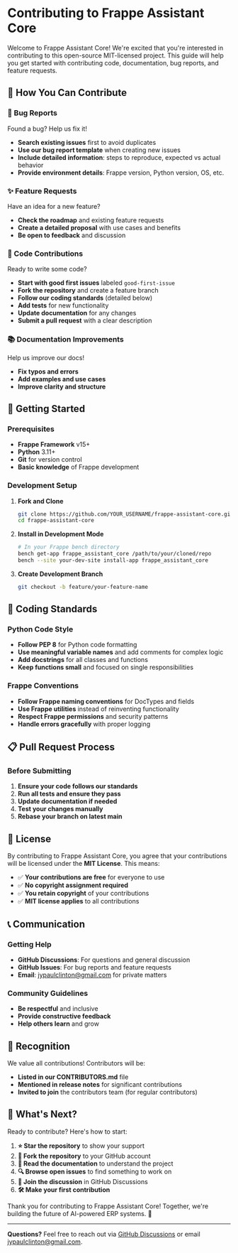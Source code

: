 # Contributing to Frappe Assistant Core

Welcome to Frappe Assistant Core! We're excited that you're interested in contributing to this open-source MIT-licensed project. This guide will help you get started with contributing code, documentation, bug reports, and feature requests.

## 🌟 How You Can Contribute

### 🐛 Bug Reports
Found a bug? Help us fix it!
- **Search existing issues** first to avoid duplicates
- **Use our bug report template** when creating new issues
- **Include detailed information**: steps to reproduce, expected vs actual behavior
- **Provide environment details**: Frappe version, Python version, OS, etc.

### ✨ Feature Requests
Have an idea for a new feature?
- **Check the roadmap** and existing feature requests
- **Create a detailed proposal** with use cases and benefits
- **Be open to feedback** and discussion

### 🔧 Code Contributions
Ready to write some code?
- **Start with good first issues** labeled `good-first-issue`
- **Fork the repository** and create a feature branch
- **Follow our coding standards** (detailed below)
- **Add tests** for new functionality
- **Update documentation** for any changes
- **Submit a pull request** with a clear description

### 📚 Documentation Improvements
Help us improve our docs!
- **Fix typos and errors**
- **Add examples and use cases**
- **Improve clarity and structure**

## 🚀 Getting Started

### Prerequisites
- **Frappe Framework** v15+
- **Python** 3.11+
- **Git** for version control
- **Basic knowledge** of Frappe development

### Development Setup

1. **Fork and Clone**
   ```bash
   git clone https://github.com/YOUR_USERNAME/frappe-assistant-core.git
   cd frappe-assistant-core
   ```

2. **Install in Development Mode**
   ```bash
   # In your Frappe bench directory
   bench get-app frappe_assistant_core /path/to/your/cloned/repo
   bench --site your-dev-site install-app frappe_assistant_core
   ```

3. **Create Development Branch**
   ```bash
   git checkout -b feature/your-feature-name
   ```

## 📝 Coding Standards

### Python Code Style
- **Follow PEP 8** for Python code formatting
- **Use meaningful variable names** and add comments for complex logic
- **Add docstrings** for all classes and functions
- **Keep functions small** and focused on single responsibilities

### Frappe Conventions
- **Follow Frappe naming conventions** for DocTypes and fields
- **Use Frappe utilities** instead of reinventing functionality
- **Respect Frappe permissions** and security patterns
- **Handle errors gracefully** with proper logging

## 📋 Pull Request Process

### Before Submitting
1. **Ensure your code follows our standards**
2. **Run all tests and ensure they pass**
3. **Update documentation if needed**
4. **Test your changes manually**
5. **Rebase your branch on latest main**

## 📄 License

By contributing to Frappe Assistant Core, you agree that your contributions will be licensed under the **MIT License**. This means:

- ✅ **Your contributions are free** for everyone to use
- ✅ **No copyright assignment required**
- ✅ **You retain copyright** of your contributions
- ✅ **MIT license applies** to all contributions

## 📞 Communication

### Getting Help
- **GitHub Discussions**: For questions and general discussion
- **GitHub Issues**: For bug reports and feature requests
- **Email**: [jypaulclinton@gmail.com](mailto:jypaulclinton@gmail.com) for private matters

### Community Guidelines
- **Be respectful** and inclusive
- **Provide constructive feedback**
- **Help others learn** and grow

## 🎉 Recognition

We value all contributions! Contributors will be:
- **Listed in our CONTRIBUTORS.md** file
- **Mentioned in release notes** for significant contributions
- **Invited to join** the contributors team (for regular contributors)

## 🚀 What's Next?

Ready to contribute? Here's how to start:

1. **⭐ Star the repository** to show your support
2. **🍴 Fork the repository** to your GitHub account
3. **📖 Read the documentation** to understand the project
4. **🔍 Browse open issues** to find something to work on
5. **💬 Join the discussion** in GitHub Discussions
6. **🛠️ Make your first contribution**

Thank you for contributing to Frappe Assistant Core! Together, we're building the future of AI-powered ERP systems. 🚀

---

**Questions?** Feel free to reach out via [GitHub Discussions](https://github.com/clinu/frappe-assistant-core/discussions) or email [jypaulclinton@gmail.com](mailto:jypaulclinton@gmail.com).